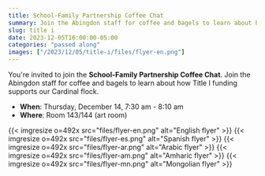 ```yaml
--- 
title: School-Family Partnership Coffee Chat
summary: Join the Abingdon staff for coffee and bagels to learn about how Title I funding supports our Cardinal flock.
slug: title i
date: 2023-12-05T16:00:00-05:00
categories: "passed along"
images: ["/2023/12/05/title-i/files/flyer-en.png"]
---
```


You're invited to join the **School-Family Partnership Coffee Chat**. Join the Abingdon staff for coffee and bagels to learn about how Title I funding supports our Cardinal flock.

 - **When**: Thursday, December 14, 7:30 am - 8:10 am
 - **Where**: Room 143/144 (art room)

{{< imgresize o=492x src="files/flyer-en.png" alt="English flyer" >}}
{{< imgresize o=492x src="files/flyer-es.png" alt="Spanish flyer" >}}
{{< imgresize o=492x src="files/flyer-ar.png" alt="Arabic flyer" >}}
{{< imgresize o=492x src="files/flyer-am.png" alt="Amharic flyer" >}}
{{< imgresize o=492x src="files/flyer-mn.png" alt="Mongolian flyer" >}}